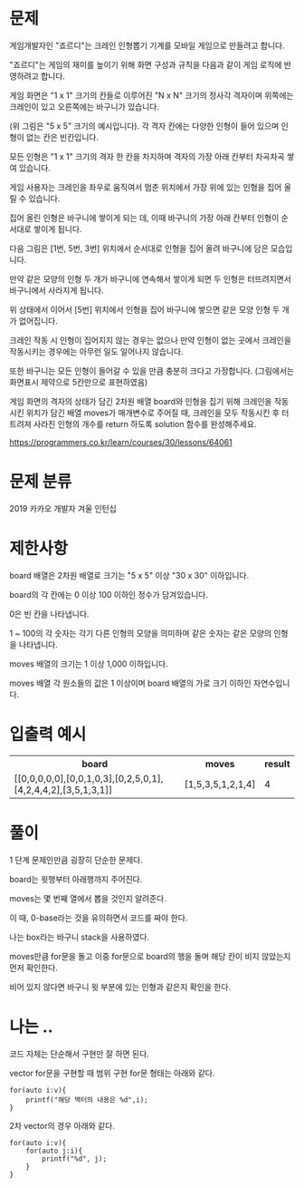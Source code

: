 # 문제

게임개발자인 "죠르디"는 크레인 인형뽑기 기계를 모바일 게임으로 만들려고 합니다.

"죠르디"는 게임의 재미를 높이기 위해 화면 구성과 규칙을 다음과 같이 게임 로직에 반영하려고 합니다.

게임 화면은 "1 x 1" 크기의 칸들로 이루어진 "N x N" 크기의 정사각 격자이며 위쪽에는 크레인이 있고 오른쪽에는 바구니가 있습니다.

(위 그림은 "5 x 5" 크기의 예시입니다). 각 격자 칸에는 다양한 인형이 들어 있으며 인형이 없는 칸은 빈칸입니다. 

모든 인형은 "1 x 1" 크기의 격자 한 칸을 차지하며 격자의 가장 아래 칸부터 차곡차곡 쌓여 있습니다. 

게임 사용자는 크레인을 좌우로 움직여서 멈춘 위치에서 가장 위에 있는 인형을 집어 올릴 수 있습니다. 

집어 올린 인형은 바구니에 쌓이게 되는 데, 이때 바구니의 가장 아래 칸부터 인형이 순서대로 쌓이게 됩니다. 

다음 그림은 [1번, 5번, 3번] 위치에서 순서대로 인형을 집어 올려 바구니에 담은 모습입니다.

만약 같은 모양의 인형 두 개가 바구니에 연속해서 쌓이게 되면 두 인형은 터뜨려지면서 바구니에서 사라지게 됩니다. 

위 상태에서 이어서 [5번] 위치에서 인형을 집어 바구니에 쌓으면 같은 모양 인형 두 개가 없어집니다.

크레인 작동 시 인형이 집어지지 않는 경우는 없으나 만약 인형이 없는 곳에서 크레인을 작동시키는 경우에는 아무런 일도 일어나지 않습니다. 

또한 바구니는 모든 인형이 들어갈 수 있을 만큼 충분히 크다고 가정합니다. (그림에서는 화면표시 제약으로 5칸만으로 표현하였음)

게임 화면의 격자의 상태가 담긴 2차원 배열 board와 인형을 집기 위해 크레인을 작동시킨 위치가 담긴 배열 moves가 매개변수로 주어질 때, 크레인을 모두 작동시킨 후 터트려져 사라진 인형의 개수를 return 하도록 solution 함수를 완성해주세요.

https://programmers.co.kr/learn/courses/30/lessons/64061

# 문제 분류

2019 카카오 개발자 겨울 인턴십

# 제한사항

board 배열은 2차원 배열로 크기는 "5 x 5" 이상 "30 x 30" 이하입니다.

board의 각 칸에는 0 이상 100 이하인 정수가 담겨있습니다.

0은 빈 칸을 나타냅니다.

1 ~ 100의 각 숫자는 각기 다른 인형의 모양을 의미하며 같은 숫자는 같은 모양의 인형을 나타냅니다.

moves 배열의 크기는 1 이상 1,000 이하입니다.

moves 배열 각 원소들의 값은 1 이상이며 board 배열의 가로 크기 이하인 자연수입니다.

# 입출력 예시

<table>
  <tr>
    <th>board</th>
    <th>moves</th>
    <th>result</th>
  </tr>
  <tr>
    <td>[[0,0,0,0,0],[0,0,1,0,3],[0,2,5,0,1],[4,2,4,4,2],[3,5,1,3,1]]</td>
    <td>[1,5,3,5,1,2,1,4]</td>
    <td>4</td>
  </tr>
</table>

# 풀이

1 단계 문제인만큼 굉장히 단순한 문제다.

board는 윗행부터 아래행까지 주어진다.

moves는 몇 번째 열에서 뽑을 것인지 알려준다.

이 때, 0-base라는 것을 유의하면서 코드를 짜야 한다.

나는 box라는 바구니 stack을 사용하였다.

moves만큼 for문을 돌고 이중 for문으로 board의 행을 돌며 해당 칸이 비지 않았는지 먼저 확인한다.

비어 있지 않다면 바구니 윗 부분에 있는 인형과 같은지 확인을 한다.

# 나는 ..

코드 자체는 단순해서 구현만 잘 하면 된다.

vector for문을 구현할 때 범위 구현 for문 형태는 아래와 같다.

```
for(auto i:v){
    printf("해당 백터의 내용은 %d",i);
}
```

2차 vector의 경우 아래와 같다.

```
for(auto i:v){
    for(auto j:i){
        printf("%d", j);
    }
}
```